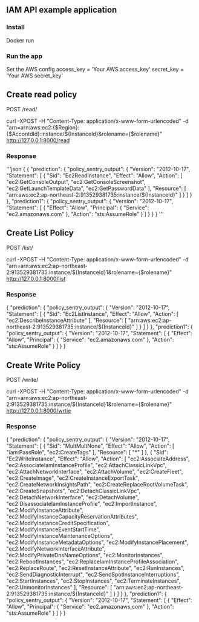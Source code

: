 ## IAM API example application


### Install
Docker run 

### Run the app
Set the AWS config
access_key = 'Your AWS access_key'
secret_key = 'Your AWS secret_key'


## Create read policy

POST /read/

curl -XPOST -H "Content-Type: application/x-www-form-urlencoded" -d "arn=arn:aws:ec2:{$Region}:{$AccontdId}:instance/${InstanceId}&rolename={$rolename}" http://127.0.0.1:8000/read

### Response
'''json
{
{
    "prediction": {
        "policy_sentry_output": {
            "Version": "2012-10-17",
            "Statement": [
                {
                    "Sid": "Ec2ReadInstance",
                    "Effect": "Allow",
                    "Action": [
                        "ec2:GetConsoleOutput",
                        "ec2:GetConsoleScreenshot",
                        "ec2:GetLaunchTemplateData",
                        "ec2:GetPasswordData"
                    ],
                    "Resource": [
                        "arn:aws:ec2:ap-northeast-2:913529381735:instance/${InstanceId}"
                    ]
                }
            ]
        }
    },
    "prediction1": {
        "policy_sentry_output": {
            "Version": "2012-10-17",
            "Statement": [
                {
                    "Effect": "Allow",
                    "Principal": {
                        "Service": "ec2.amazonaws.com"
                    },
                    "Action": "sts:AssumeRole"
                }
            ]
        }
    }
}
'''

## Create List Policy

POST /list/

curl -XPOST -H "Content-Type: application/x-www-form-urlencoded" -d "arn=arn:aws:ec2:ap-northeast-2:913529381735:instance/${InstanceId}1&rolename={$rolename}" http://127.0.0.1:8000/list

### Response
{
    "prediction": {
        "policy_sentry_output": {
            "Version": "2012-10-17",
            "Statement": [
                {
                    "Sid": "Ec2ListInstance",
                    "Effect": "Allow",
                    "Action": [
                        "ec2:DescribeInstanceAttribute"
                    ],
                    "Resource": [
                        "arn:aws:ec2:ap-northeast-2:913529381735:instance/${InstanceId}"
                    ]
                }
            ]
        }
    },
    "prediction1": {
        "policy_sentry_output": {
            "Version": "2012-10-17",
            "Statement": [
                {
                    "Effect": "Allow",
                    "Principal": {
                        "Service": "ec2.amazonaws.com"
                    },
                    "Action": "sts:AssumeRole"
                }
            ]
        }
    }


## Create Write Policy

POST /write/

curl -XPOST -H "Content-Type: application/x-www-form-urlencoded" -d "arn=arn:aws:ec2:ap-northeast-2:913529381735:instance/${InstanceId}1&rolename={$rolename}" http://127.0.0.1:8000/wrtie

### Response
{
    "prediction": {
        "policy_sentry_output": {
            "Version": "2012-10-17",
            "Statement": [
                {
                    "Sid": "MultMultNone",
                    "Effect": "Allow",
                    "Action": [
                        "iam:PassRole",
                        "ec2:CreateTags"
                    ],
                    "Resource": [
                        "*"
                    ]
                },
                {
                    "Sid": "Ec2WriteInstance",
                    "Effect": "Allow",
                    "Action": [
                        "ec2:AssociateAddress",
                        "ec2:AssociateIamInstanceProfile",
                        "ec2:AttachClassicLinkVpc",
                        "ec2:AttachNetworkInterface",
                        "ec2:AttachVolume",
                        "ec2:CreateFleet",
                        "ec2:CreateImage",
                        "ec2:CreateInstanceExportTask",
                        "ec2:CreateNetworkInsightsPath",
                        "ec2:CreateReplaceRootVolumeTask",
                        "ec2:CreateSnapshots",
                        "ec2:DetachClassicLinkVpc",
                        "ec2:DetachNetworkInterface",
                        "ec2:DetachVolume",
                        "ec2:DisassociateIamInstanceProfile",
                        "ec2:ImportInstance",
                        "ec2:ModifyInstanceAttribute",
                        "ec2:ModifyInstanceCapacityReservationAttributes",
                        "ec2:ModifyInstanceCreditSpecification",
                        "ec2:ModifyInstanceEventStartTime",
                        "ec2:ModifyInstanceMaintenanceOptions",
                        "ec2:ModifyInstanceMetadataOptions",
                        "ec2:ModifyInstancePlacement",
                        "ec2:ModifyNetworkInterfaceAttribute",
                        "ec2:ModifyPrivateDnsNameOptions",
                        "ec2:MonitorInstances",
                        "ec2:RebootInstances",
                        "ec2:ReplaceIamInstanceProfileAssociation",
                        "ec2:ReplaceRoute",
                        "ec2:ResetInstanceAttribute",
                        "ec2:RunInstances",
                        "ec2:SendDiagnosticInterrupt",
                        "ec2:SendSpotInstanceInterruptions",
                        "ec2:StartInstances",
                        "ec2:StopInstances",
                        "ec2:TerminateInstances",
                        "ec2:UnmonitorInstances"
                    ],
                    "Resource": [
                        "arn:aws:ec2:ap-northeast-2:913529381735:instance/${InstanceId}"
                    ]
                }
            ]
        }
    },
    "prediction1": {
        "policy_sentry_output": {
            "Version": "2012-10-17",
            "Statement": [
                {
                    "Effect": "Allow",
                    "Principal": {
                        "Service": "ec2.amazonaws.com"
                    },
                    "Action": "sts:AssumeRole"
                }
            ]
        }
    }
